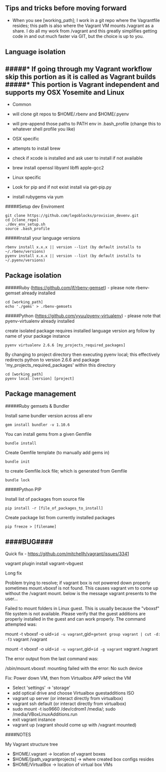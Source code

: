 Tips and tricks before moving forward
-
* When you see [working_path]; I work in a git repo where the Vagrantfile resides; this path is also where the Vagrant VM mounts /vagrant as a share.  I do all my work from /vagrant and this greatly simplifies getting code in and out much faster via GIT, but the choice is up to you.


Language isolation
-
#####* If going through my Vagrant workflow skip this portion as it is called as Vagrant builds 
#####* This portion is Vagrant independent and supports my OSX Yosemite and Linux
-
* Common
 * will clone git repos to $HOME/.rbenv and $HOME/.pyenv
 * will pre-append those paths to PATH env in .bash_profile  (change this to whatever shell profile you like)

* OSX specific
 * attempts to install brew
 * check if xcode is installed and ask user to install if not available
 * brew install openssl libyaml libffi apple-gcc2

* Linux specific
 * Look for pip and if not exist install via get-pip.py
 * install rubygems via yum

#####Setup dev Enviroment 

    git clone https://github.com/legoblocks/provision_devenv.git
    cd [clone_repo]
    ./dev_env_setup.sh
    source .bash_profile

#####Install your language versions 

    rbenv install x.x.x || version --list (by default installs to ~/.rbenv/versions)
    pyenv install x.x.x || version --list (by default installs to ~/.pyenv/versions)
 
Package isolation
-
#####Ruby  (https://github.com/jf/rbenv-gemset) - please note rbenv-gemset already installed
    
    cd [working_path]
    echo './gems' > .rbenv-gemsets

#####Python (https://github.com/yyuu/pyenv-virtualenv) - please note that pyenv-virtualenv already installed

create isolated package requires installed language version arg follow by name of your package instance
    
    pyenv virtualenv 2.6.6 [my_projects_required_packages]

By changing to project directory then executing pyenv local;  this effectively redirects python to version 2.6.6 and package 'my_projects_required_packages' within this directory

    cd [working_path]
    pyenv local [version] [project]
 
Package management
-

#####Ruby gemsets & Bundler

Install same bundler version across all env

    gem install bundler -v 1.10.6

You can install gems from a given Gemfile
    
    bundle install 
    
Create Gemfile template (to manually add gems in)

    bundle init

to create Gemfile.lock file; which is generated from Gemfile

    bundle lock

#####Python PIP 

Install list of packages from source file

    pip install -r [file_of_packages_to_install]

Create package list from currently installed packages

    pip freeze > [filename]


####BUG####
-
Quick fix - https://github.com/mitchellh/vagrant/issues/3341

vagrant plugin install vagrant-vbguest

Long fix

Problem trying to resolve;  if vagrant box is not powered down properly sometimes mount.vboxsf is not found. This causes vagrant vm to come up without the /vagrant mount.  below is the message vagrant presents to the user...

 Failed to mount folders in Linux guest. This is usually because
 the "vboxsf" file system is not available. Please verify that
 the guest additions are properly installed in the guest and
 can work properly. The command attempted was:

 mount -t vboxsf -o uid=`id -u vagrant`,gid=`getent group vagrant | cut -d: -f3` vagrant /vagrant

 mount -t vboxsf -o uid=`id -u vagrant`,gid=`id -g vagrant` vagrant /vagrant

 The error output from the last command was:

 /sbin/mount.vboxsf: mounting failed with the error: No such device

Fix:  Power down VM, then from  Virtualbox APP select the VM
* Select 'settings' -> 'storage'
* add optical drive and choose Virtualbox guestadditions ISO
* vagrant up server (or interact directly from virtualbox)
* vagrant ssh default (or interact directly from virtualbox)
* sudo mount -t iso9660 /dev/cdrom1 /media/; sudo /media/VBoxLinuxAdditions.run 
* exit vagrant instance
* vagrant up (vagrant should come up with /vagrant mounted)

####NOTES

My Vagrant structure tree
* $HOME/.vagrant -> location of vagrant boxes 
* $HOME/[path_vagrantprojects] -> where created box configs resides
* $HOME/VirtualBox -> location of virtual box VMs 

